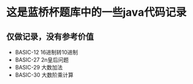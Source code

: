 # 这是蓝桥杯题库中的一些java代码记录

## 仅做记录，没有参考价值
+ BASIC-12 16进制转10进制
+ BASIC-27 2n皇后问题
+ BASIC-29 大数加法
+ BASIC-30 大数阶乘计算